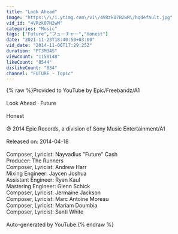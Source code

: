 ```yaml
---
title: "Look Ahead"
image: "https:\/\/i.ytimg.com\/vi\/4VRzk07H2wM\/hqdefault.jpg"
vid_id: "4VRzk07H2wM"
categories: "Music"
tags: ["Future","フューチャー","Honest"]
date: "2021-11-23T18:40:50+03:00"
vid_date: "2014-11-06T17:29:25Z"
duration: "PT3M34S"
viewcount: "1158148"
likeCount: "8544"
dislikeCount: "834"
channel: "FUTURE - Topic"
---
```

{% raw %}Provided to YouTube by Epic/Freebandz/A1<br /><br />Look Ahead · Future<br /><br />Honest<br /><br />℗ 2014 Epic Records, a division of Sony Music Entertainment/A1<br /><br />Released on: 2014-04-18<br /><br />Composer, Lyricist: Nayvadius &quot;Future&quot; Cash<br />Producer: The Runners<br />Composer, Lyricist: Andrew Harr<br />Mixing  Engineer: Jaycen Joshua<br />Assistant  Engineer: Ryan Kaul<br />Mastering  Engineer: Glenn Schick<br />Composer, Lyricist: Jermaine Jackson<br />Composer, Lyricist: Marc Antoine Moreau<br />Composer, Lyricist: Mariam Doumbia<br />Composer, Lyricist: Santi White<br /><br />Auto-generated by YouTube.{% endraw %}
